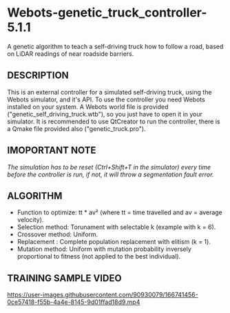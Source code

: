 # Webots-genetic_truck_controller-5.1.1
A genetic algorithm to teach a self-driving truck how to follow a road, based on LiDAR readings of near roadside barriers.

## DESCRIPTION
This is an external controller for a simulated self-driving truck, using the Webots simulator, and it's API.
To use the controller you need Webots installed on your system. A Webots world file is provided ("genetic_self_driving_truck.wtb"),
so you just have to open it in your simulator. It is recommended to use QtCreator to run the controller, there is a Qmake file provided
also ("genetic_truck.pro").

## IMOPORTANT NOTE
*The simulation has to be reset (Ctrl+Shift+T in the simulator) every time before the controller is run,*
*if not, it will throw a segmentation fault error.*

## ALGORITHM
- Function to optimize: tt * av² (where tt = time travelled and av = average velocity).
- Selection method: Torunament with selectable k (example with k = 6).
- Crossover method: Uniform.
- Replacement : Complete population replacement with elitism (k = 1).
- Mutation method: Uniform with mutation probability inversely proportional to fitness (not applied to the best individual).

## TRAINING SAMPLE VIDEO
https://user-images.githubusercontent.com/90930079/166741456-0ce57418-f55b-4a4e-8145-9d01ffad18d9.mp4
